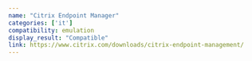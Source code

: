 ```yaml
---
name: "Citrix Endpoint Manager"
categories: ['it']
compatibility: emulation
display_result: "Compatible"
link: https://www.citrix.com/downloads/citrix-endpoint-management/
---
```

